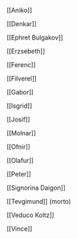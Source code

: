 [[Aniko]]

[[Denkar]]

[[Ephret Bulgakov]]

[[Erzsebeth]]

[[Ferenc]]

[[Filverel]]

[[Gabor]]

[[Isgrid]]

[[Josif]]

[[Molnar]]

[[Ofnir]]

[[Olafur]]

[[Peter]]

[[Signorina Daigon]]

[[Tevgimund]] (morto)

[[Veduco Koltz]]

[[Vince]]